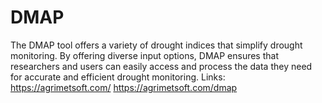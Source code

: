 # DMAP
The DMAP tool offers a variety of drought indices that simplify drought monitoring. By offering diverse input options, DMAP ensures that researchers and users can easily access and process the data they need for accurate and efficient drought monitoring. 
Links:
https://agrimetsoft.com/
https://agrimetsoft.com/dmap
